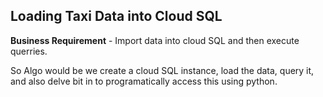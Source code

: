 ## Loading Taxi Data into Cloud SQL

**Business Requirement** - Import data into cloud SQL and then execute querries. 

So Algo would be we create a cloud SQL instance, load the data, query it, and also delve bit in to programatically access this using python. 



<!--stackedit_data:
eyJoaXN0b3J5IjpbNDc5Nzc3ODc4LDEyMDYxMzc4OTddfQ==
-->
